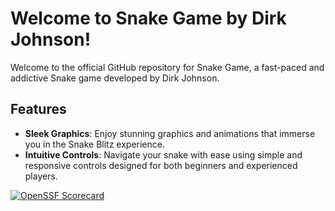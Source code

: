 # Welcome to Snake Game by Dirk Johnson!


Welcome to the official GitHub repository for Snake Game, a fast-paced and addictive Snake game developed by Dirk Johnson. 
## Features

- **Sleek Graphics**: Enjoy stunning graphics and animations that immerse you in the Snake Blitz experience.
- **Intuitive Controls**: Navigate your snake with ease using simple and responsive controls designed for both beginners and experienced players.

[![OpenSSF Scorecard](htt‌ps://api.securityscorecards.dev/projects/github.com/DirkJohnson4/Security-Lab-3/badge) ](htt‌ps://securityscorecards.dev/viewer/?uri=github.com/DirkJohnson4/Security-Lab-3)
